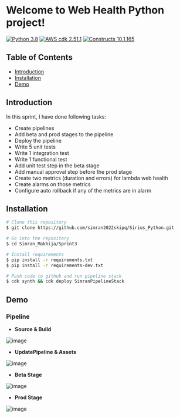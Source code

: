 
# Welcome to Web Health Python project!



[![Python 3.8](https://img.shields.io/badge/python-3.8-blue.svg)](https://www.python.org/downloads/release/python-3810/)
[![AWS cdk 2.51.1](https://img.shields.io/badge/aws_cdk_lib-2.51.1-yellow.svg)](https://pypi.org/project/aws-cdk-lib/2.51.1/)
[![Constructs 10.1.165](https://img.shields.io/badge/constructs-10.1.165-red.svg)](https://pypi.org/project/constructs/10.1.165/)



## Table of Contents

- [Introduction](#introduction)
- [Installation](#installation)
- [Demo](#demo)


## Introduction

In this sprint, I have done following tasks:
* Create pipelines
* Add beta and prod stages to the pipeline
* Deploy the pipeline
* Write 5 unit tests
* Write 1 integration test
* Write 1 functional test
* Add unit test step in the beta stage
* Add manual approval step before the prod stage
* Create two metrics (duration and errors) for lambda web health
* Create alarms on those metrics
* Configure auto rollback if any of the metrics are in alarm




## Installation

```bash
# Clone this repository
$ git clone https://github.com/simran2022skipq/Sirius_Python.git

# Go into the repository
$ cd Simran_Makhija/Sprint3

# Install requirements
$ pip install -r requirements.txt
$ pip install -r requirements-dev.txt

# Push code to github and run pipeline stack
$ cdk synth && cdk deploy SimranPipelineStack
```

## Demo

### Pipeline

- <b> Source & Build </b>

![image](https://user-images.githubusercontent.com/113733173/204151567-f4110097-fb4a-479a-9912-ac6f7b4aa745.png)


- <b> UpdatePipeline & Assets </b>

![image](https://user-images.githubusercontent.com/113733173/204151713-7e323104-ffdc-4bae-9442-a6310c9f8a08.png)


- <b> Beta Stage </b>

![image](https://user-images.githubusercontent.com/113733173/204151762-a0c6f268-982a-4f3f-8841-31841470d5e3.png)


- <b> Prod Stage </b>

![image](https://user-images.githubusercontent.com/113733173/204151800-08e70ac4-c01a-4ed5-affe-b442aeddaca2.png)
